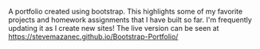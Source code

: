 A portfolio created using bootstrap. This highlights some of my favorite projects and homework assignments that I have built so far. I'm frequently updating it as I create new sites! The live version can be seen at https://stevemazanec.github.io/Bootstrap-Portfolio/